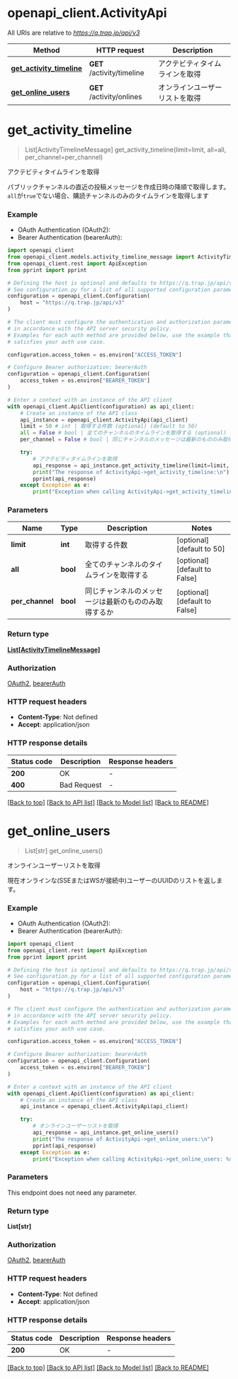 # openapi_client.ActivityApi

All URIs are relative to *https://q.trap.jp/api/v3*

Method | HTTP request | Description
------------- | ------------- | -------------
[**get_activity_timeline**](ActivityApi.md#get_activity_timeline) | **GET** /activity/timeline | アクテビティタイムラインを取得
[**get_online_users**](ActivityApi.md#get_online_users) | **GET** /activity/onlines | オンラインユーザーリストを取得


# **get_activity_timeline**
> List[ActivityTimelineMessage] get_activity_timeline(limit=limit, all=all, per_channel=per_channel)

アクテビティタイムラインを取得

パブリックチャンネルの直近の投稿メッセージを作成日時の降順で取得します。 `all`が`true`でない場合、購読チャンネルのみのタイムラインを取得します

### Example

* OAuth Authentication (OAuth2):
* Bearer Authentication (bearerAuth):

```python
import openapi_client
from openapi_client.models.activity_timeline_message import ActivityTimelineMessage
from openapi_client.rest import ApiException
from pprint import pprint

# Defining the host is optional and defaults to https://q.trap.jp/api/v3
# See configuration.py for a list of all supported configuration parameters.
configuration = openapi_client.Configuration(
    host = "https://q.trap.jp/api/v3"
)

# The client must configure the authentication and authorization parameters
# in accordance with the API server security policy.
# Examples for each auth method are provided below, use the example that
# satisfies your auth use case.

configuration.access_token = os.environ["ACCESS_TOKEN"]

# Configure Bearer authorization: bearerAuth
configuration = openapi_client.Configuration(
    access_token = os.environ["BEARER_TOKEN"]
)

# Enter a context with an instance of the API client
with openapi_client.ApiClient(configuration) as api_client:
    # Create an instance of the API class
    api_instance = openapi_client.ActivityApi(api_client)
    limit = 50 # int | 取得する件数 (optional) (default to 50)
    all = False # bool | 全てのチャンネルのタイムラインを取得する (optional) (default to False)
    per_channel = False # bool | 同じチャンネルのメッセージは最新のもののみ取得するか (optional) (default to False)

    try:
        # アクテビティタイムラインを取得
        api_response = api_instance.get_activity_timeline(limit=limit, all=all, per_channel=per_channel)
        print("The response of ActivityApi->get_activity_timeline:\n")
        pprint(api_response)
    except Exception as e:
        print("Exception when calling ActivityApi->get_activity_timeline: %s\n" % e)
```



### Parameters


Name | Type | Description  | Notes
------------- | ------------- | ------------- | -------------
 **limit** | **int**| 取得する件数 | [optional] [default to 50]
 **all** | **bool**| 全てのチャンネルのタイムラインを取得する | [optional] [default to False]
 **per_channel** | **bool**| 同じチャンネルのメッセージは最新のもののみ取得するか | [optional] [default to False]

### Return type

[**List[ActivityTimelineMessage]**](ActivityTimelineMessage.md)

### Authorization

[OAuth2](../README.md#OAuth2), [bearerAuth](../README.md#bearerAuth)

### HTTP request headers

 - **Content-Type**: Not defined
 - **Accept**: application/json

### HTTP response details

| Status code | Description | Response headers |
|-------------|-------------|------------------|
**200** | OK |  -  |
**400** | Bad Request |  -  |

[[Back to top]](#) [[Back to API list]](../README.md#documentation-for-api-endpoints) [[Back to Model list]](../README.md#documentation-for-models) [[Back to README]](../README.md)

# **get_online_users**
> List[str] get_online_users()

オンラインユーザーリストを取得

現在オンラインな(SSEまたはWSが接続中)ユーザーのUUIDのリストを返します。

### Example

* OAuth Authentication (OAuth2):
* Bearer Authentication (bearerAuth):

```python
import openapi_client
from openapi_client.rest import ApiException
from pprint import pprint

# Defining the host is optional and defaults to https://q.trap.jp/api/v3
# See configuration.py for a list of all supported configuration parameters.
configuration = openapi_client.Configuration(
    host = "https://q.trap.jp/api/v3"
)

# The client must configure the authentication and authorization parameters
# in accordance with the API server security policy.
# Examples for each auth method are provided below, use the example that
# satisfies your auth use case.

configuration.access_token = os.environ["ACCESS_TOKEN"]

# Configure Bearer authorization: bearerAuth
configuration = openapi_client.Configuration(
    access_token = os.environ["BEARER_TOKEN"]
)

# Enter a context with an instance of the API client
with openapi_client.ApiClient(configuration) as api_client:
    # Create an instance of the API class
    api_instance = openapi_client.ActivityApi(api_client)

    try:
        # オンラインユーザーリストを取得
        api_response = api_instance.get_online_users()
        print("The response of ActivityApi->get_online_users:\n")
        pprint(api_response)
    except Exception as e:
        print("Exception when calling ActivityApi->get_online_users: %s\n" % e)
```



### Parameters

This endpoint does not need any parameter.

### Return type

**List[str]**

### Authorization

[OAuth2](../README.md#OAuth2), [bearerAuth](../README.md#bearerAuth)

### HTTP request headers

 - **Content-Type**: Not defined
 - **Accept**: application/json

### HTTP response details

| Status code | Description | Response headers |
|-------------|-------------|------------------|
**200** | OK |  -  |

[[Back to top]](#) [[Back to API list]](../README.md#documentation-for-api-endpoints) [[Back to Model list]](../README.md#documentation-for-models) [[Back to README]](../README.md)

